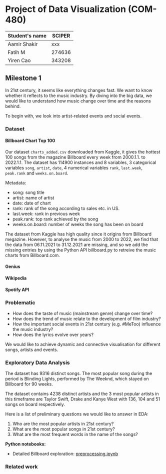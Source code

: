 # Project of Data Visualization (COM-480)

| Student's name | SCIPER |
| -------------- | ------ |
| Aamir Shakir | xxx |
| Fatih M | 274636 |
| Yiren Cao | 343208 |


## Milestone 1 

In 21st century, it seems like everything changes fast. We want to know whether it reflects to the music industry. By diving into the big data, we would like to understand how music change over time and the reasons behind. 

To begin with, we look into artist-related events and social events.

### Dataset

#### Billboard Chart Top 100
Our dataset `charts_added.csv` downloaded from Kaggle, it gives the hottest 100 songs from the magazine Billboard every week from 2000.1.1. to 2022.1.1. The dataset has 114900 instances and 8 variables, 3 categorical variables `song`, `artist`, `date`, 4 numerical variables `rank`, `last.week`, `peak.rank` and `weeks.on.board`.

Metadata:

- song: song title
- artist: name of artist
- date: date of chart
- rank: rank of the song according to sales etc. in US.
- last.week: rank in previous week
- peak.rank: top rank achieved by the song
- weeks.on.board: number of weeks the song has been on board

The dataset from Kaggle has high quality since it origins from Billboard megazine. However, to analyse the music from 2000 to 2022, we find that the data from 06.11.2021 to 31.12.2021 are missing, and so we add the missing entries by using the Python API billboard.py to retreive the music charts from Billboard.com.

#### Genius

#### Wikipedia

#### Spotify API



### Problematic

- How does the taste of music (mainstream genre) change over time?
- How does the trend of music relate to the development of film industry?
- How the important social events in 21st century (e.g. #MeToo) influence the music industry?
- How does the lyrics evolve over years?

We would like to achieve dynamic and connective visualisation for different songs, artists and events. 

### Exploratory Data Analysis

The dataset has 9316 distinct songs. The most popular song during the period is Blinding Lights, performed by The Weeknd, which stayed on Billboard for 90 weeks. 

The dataset contains 4238 distinct artists and the 3 most popular artists in this timeframe are Taylor Swift, Drake and Kanye West with 136, 104 and 51 songs on board respectively.

Here is a list of preliminary questions we would like to answer in EDA:

1. Who are the most popular artists in 21st century?
2. What are the most popular songs in 21st century?
3. What are the most frequent words in the name of the songs?

**Python notebooks:**

- Detailed Billboard exploration: [preprocessing.ipynb](https://github.com/com-480-data-visualization/datavis-project-2022-vizards/blob/main/preprocessing.ipynb)


### Related work

